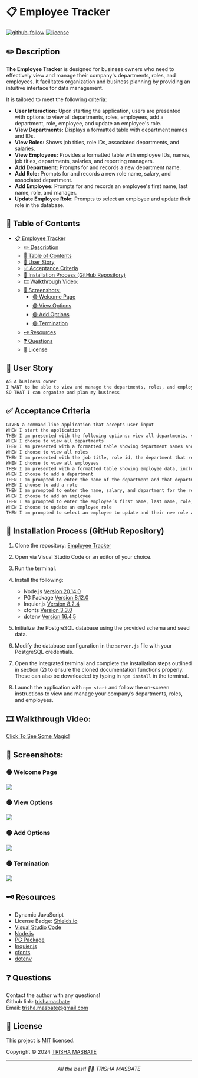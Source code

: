 # 📋 Employee Tracker

[![github-follow](https://img.shields.io/github/followers/trishamasbate?label=Follow&logoColor=purple&style=social)](https://github.com/trishamasbate)
[![license](https://img.shields.io/badge/License-MIT-brightgreen.svg)](https://choosealicense.com/licenses/mit/)


## ✏️ Description

**The Employee Tracker** is designed for business owners who need to effectively view and manage their company's departments, roles, and employees. It facilitates organization and business planning by providing an intuitive interface for data management.

It is tailored to meet the following criteria:

- **User Interaction:** Upon starting the application, users are presented with options to view all departments, roles, employees, add a department, role, employee, and update an employee's role.
- **View Departments:** Displays a formatted table with department names and IDs.
- **View Roles:** Shows job titles, role IDs, associated departments, and salaries.
- **View Employees:** Provides a formatted table with employee IDs, names, job titles, departments, salaries, and reporting managers.
- **Add Department:** Prompts for and records a new department name.
- **Add Role:** Prompts for and records a new role name, salary, and associated department.
- **Add Employee:** Prompts for and records an employee's first name, last name, role, and manager.
- **Update Employee Role:** Prompts to select an employee and update their role in the database.

## 📌 Table of Contents
- [📋 Employee Tracker](#-employee-tracker)
  - [✏️ Description](#️-description)
  - [📌 Table of Contents](#-table-of-contents)
  - [🔎 User Story](#-user-story)
  - [✅ Acceptance Criteria](#-acceptance-criteria)
  - [📲 Installation Process (GitHub Repository)](#-installation-process-github-repository)
  - [🎞️ Walkthrough Video:](#️-walkthrough-video)
  - [📸 Screenshots:](#-screenshots)
    - [🟢 Welcome Page](#-welcome-page)
    - [🟢 View Options](#-view-options)
    - [🟢 Add Options](#-add-options)
    - [🟢 Termination](#-termination)
  - [🗝️ Resources](#️-resources)
  - [❓ Questions](#-questions)
  - [🪪 License](#-license)

## 🔎 User Story
```md
AS A business owner
I WANT to be able to view and manage the departments, roles, and employees in my company
SO THAT I can organize and plan my business
```

## ✅ Acceptance Criteria
```md
GIVEN a command-line application that accepts user input
WHEN I start the application
THEN I am presented with the following options: view all departments, view all roles, view all employees, add a department, add a role, add an employee, and update an employee role
WHEN I choose to view all departments
THEN I am presented with a formatted table showing department names and department ids
WHEN I choose to view all roles
THEN I am presented with the job title, role id, the department that role belongs to, and the salary for that role
WHEN I choose to view all employees
THEN I am presented with a formatted table showing employee data, including employee ids, first names, last names, job titles, departments, salaries, and managers that the employees report to
WHEN I choose to add a department
THEN I am prompted to enter the name of the department and that department is added to the database
WHEN I choose to add a role
THEN I am prompted to enter the name, salary, and department for the role and that role is added to the database
WHEN I choose to add an employee
THEN I am prompted to enter the employee’s first name, last name, role, and manager, and that employee is added to the database
WHEN I choose to update an employee role
THEN I am prompted to select an employee to update and their new role and this information is updated in the database
```

## 📲 Installation Process (GitHub Repository)
1. Clone the repository: [Employee Tracker](https://github.com/trishamasbate/employee-tracker)
2. Open via Visual Studio Code or an editor of your choice.
3. Run the terminal.
4. Install the following:
   
   - Node.js [Version 20.14.0](https://nodejs.org/en/blog/release/v20.14.0/) 
   - PG Package [Version 8.12.0](https://www.npmjs.com/package/pg)
   - Inquier.js [Version 8.2.4](https://www.npmjs.com/package/inquirer/v/8.2.4)
   - cfonts [Version 3.3.0](https://www.npmjs.com/package/cfonts)
   - dotenv [Version 16.4.5](https://www.npmjs.com/package/dotenv)

5. Initialize the PostgreSQL database using the provided schema and seed data.
6. Modify the database configuration in the `server.js` file with your PostgreSQL credentials.
7. Open the integrated terminal and complete the installation steps outlined in section (2) to ensure the cloned documentation functions properly. These can also be downloaded by typing in `npm install` in the terminal.
8. Launch the application with `npm start` and follow the on-screen instructions to view and manage your company’s departments, roles, and employees.

## 🎞️ Walkthrough Video:
[Click To See Some Magic!](https://youtu.be/WIW7-shk1dc?si=bhHRTt7HfAKoH6fb)

## 📸 Screenshots:
### 🟢 Welcome Page
![](./assets/landing-page.png)
### 🟢 View Options
![](./assets/view-options.png)
### 🟢 Add Options
![](./assets/employee-add.png)
### 🟢 Termination
![](./assets/exit-option.png)

## 🗝️ Resources
- Dynamic JavaScript
- License Badge: [Shields.io](https://shields.io/)
- [Visual Studio Code](https://code.visualstudio.com/)
- [Node.js](https://nodejs.org/en/blog/release/v20.14.0/) 
- [PG Package](https://www.npmjs.com/package/pg)
- [Inquier.js](https://www.npmjs.com/package/inquirer/v/8.2.4)
- [cfonts](https://www.npmjs.com/package/cfonts)
- [dotenv](https://www.npmjs.com/package/dotenv)


## ❓ Questions
Contact the author with any questions!<br>
Github link: [trishamasbate](https://github.com/trishamasbate)<br>
Email: trisha.masbate@gmail.com

## 🪪 License
This project is [MIT](https://choosealicense.com/licenses/mit/) licensed.<br />

Copyright © 2024 [TRISHA MASBATE](https://github.com/trishamasbate)
  
<hr>
<p align='center'><i>
All the best! 🤟🏻 TRISHA MASBATE
</i></p>
  
